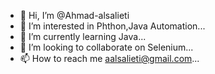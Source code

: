 - 👋 Hi, I’m @Ahmad-alsalieti
- 👀 I’m interested in Phthon,Java Automation...
- 🌱 I’m currently learning Java...
- 💞️ I’m looking to collaborate on Selenium...
- 📫 How to reach me aalsalieti@gmail.com...

<!---
Ahmad-alsalieti/Ahmad-alsalieti is a ✨ special ✨ repository because its `README.md` (this file) appears on your GitHub profile.
You can click the Preview link to take a look at your changes.
--->
